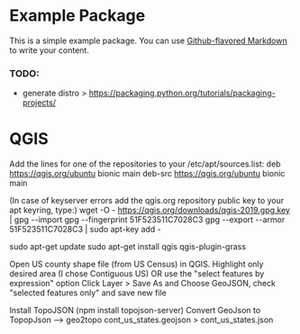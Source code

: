 # Example Package

This is a simple example package. You can use
[Github-flavored Markdown](https://guides.github.com/features/mastering-markdown/)
to write your content.

### TODO: 
- generate distro > https://packaging.python.org/tutorials/packaging-projects/


# QGIS
Add the lines for one of the repositories to your /etc/apt/sources.list:
deb https://qgis.org/ubuntu bionic main
deb-src https://qgis.org/ubuntu bionic main

(In case of keyserver errors add the qgis.org repository public key to your apt keyring, type:)
wget -O - https://qgis.org/downloads/qgis-2019.gpg.key | gpg --import
gpg --fingerprint 51F523511C7028C3
gpg --export --armor 51F523511C7028C3 | sudo apt-key add -

sudo apt-get update
sudo apt-get install qgis qgis-plugin-grass

Open US county shape file (from US Census) in QGIS. 
Highlight only desired area (I chose Contiguous US) OR use the "select features by expression" option
Click Layer > Save As and Choose GeoJSON, check "selected features only" and save new file

Install TopoJSON (npm install topojson-server)
Convert GeoJson to TopopJson --> geo2topo cont_us_states.geojson > cont_us_states.json

